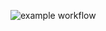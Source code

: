 ![example workflow](https://github.com/AlexandraOwl/Pattern1/actions/workflows/README.md/badge.svg)
